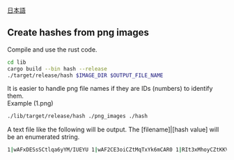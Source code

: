 [日本語](/doc/README.ja.md)
## Create hashes from png images
Compile and use the rust code.
```bash
cd lib
cargo build --bin hash --release
./target/release/hash $IMAGE_DIR $OUTPUT_FILE_NAME
```

It is easier to handle png file names if they are IDs (numbers) to identify them.  
Example (1.png)
```bash
./lib/target/release/hash ./png_images ./hash
```

A text file like the following will be output. The [filename]|[hash value] will be an enumerated string.
```bash
1|wAFxDESsSCtlqa6yYM/IUEYU 1|wAF2CE3oiCZtMqTxYk6mCAR0 1|RIt3xMhoyCZtKKVyYM6QOES0....
```